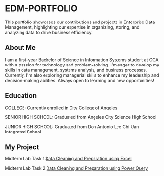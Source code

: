 # EDM-PORTFOLIO
This portfolio showcases our contributions and projects in Enterprise Data Management, highlighting our expertise in organizing, storing, and analyzing data to drive business efficiency.

## About Me
I am a first-year Bachelor of Science in Information Systems student at CCA with a passion for technology and problem-solving. I'm eager to develop my skills in data management, systems analysis, and business processes. Currently, I'm also exploring managerial skills to enhance my leadership and decision-making abilities. Always open to learning and new opportunities!

## Education
COLLEGE: Currently enrolled in City College of Angeles

SENIOR HIGH SCHOOL: Graduated from Angeles City Science High School

JUNIOR HIGH SCHOOL: Graduated from Don Antonio Lee Chi Uan Integrated School

## My Project
Midterm Lab Task 1:[Data Cleaning and Preparation using Excel](https://github.com/artjohnamaro/EDM-PORTFOLIO/blob/main/Midterm%20Task%201/task1.md) 

Midterm Lab Task 2:[Data Cleaning and Preparation using Power Query](https://github.com/artjohnamaro/EDM-PORTFOLIO/blob/main/Midterm%20Task%202/task2.md)
